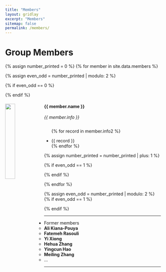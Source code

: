 ```yaml
---
title: "Members"
layout: gridlay
excerpt: "Members"
sitemap: false
permalink: /members/
---
```


# Group Members

{% assign number_printed = 0 %}
{% for member in site.data.members %}

{% assign even_odd = number_printed | modulo: 2 %}

{% if even_odd == 0 %}
<div class="row">
{% endif %}

<div class="col-sm-6 clearfix">
  <img src="{{ site.url }}{{ site.baseurl }}/images/teampic/{{ member.photo }}" class="img-responsive" width="25%" style="float: left" />
  <h4>{{ member.name }}</h4>
  <i>{{ member.info }}</i>
  <ul style="overflow: hidden">

  {% for record in member.info2 %}
  <li>{{ record }}</li>
  {% endfor %}

  </ul>
</div>

{% assign number_printed = number_printed | plus: 1 %}

{% if even_odd == 1 %}
</div>
{% endif %}

{% endfor %}

{% assign even_odd = number_printed | modulo: 2 %}
{% if even_odd == 1 %}
</div>
{% endif %}

---

- Former members
  - **Ali Kiana-Pouya**
  - **Fatemeh Rasouli**
  - **Yi Xiong**
  - **Hehua Zhang**
  - **Yingcun Hao**
  - **Meiling Zhang**
  - ...

---
